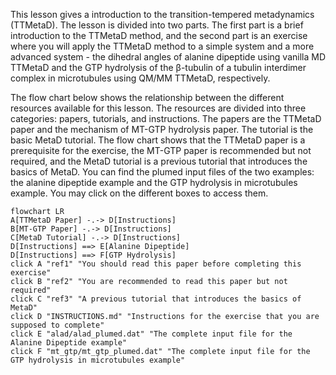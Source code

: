 This lesson gives a introduction to the transition-tempered metadynamics (TTMetaD). The lesson is divided into two parts. The first part is a brief introduction to the TTMetaD method, and the second part is an exercise where you will apply the TTMetaD method to a simple system and a more advanced system - the dihedral angles of alanine dipeptide using vanilla MD TTMetaD and the GTP hydrolysis of the β-tubulin of a tubulin interdimer complex in microtubules using QM/MM TTMetaD, respectively.

The flow chart below shows the relationship between the different resources available for this lesson. The resources are divided into three categories: papers, tutorials, and instructions. The papers are the TTMetaD paper and the mechanism of MT-GTP hydrolysis paper. The tutorial is the basic MetaD tutorial. The flow chart shows that the TTMetaD paper is a prerequisite for the exercise, the MT-GTP paper is recommended but not required, and the MetaD tutorial is a previous tutorial that introduces the basics of MetaD. You can find the plumed input files of the two examples: the alanine dipeptide example and the GTP hydrolysis in microtubules example. You may click on the different boxes to access them.

```mermaid
flowchart LR
A[TTMetaD Paper] -.-> D[Instructions]
B[MT-GTP Paper] -.-> D[Instructions]
C[MetaD Tutorial] -.-> D[Instructions]
D[Instructions] ==> E[Alanine Dipeptide]
D[Instructions] ==> F[GTP Hydrolysis]
click A "ref1" "You should read this paper before completing this exercise"
click B "ref2" "You are recommended to read this paper but not required"
click C "ref3" "A previous tutorial that introduces the basics of MetaD"
click D "INSTRUCTIONS.md" "Instructions for the exercise that you are supposed to complete"
click E "alad/alad_plumed.dat" "The complete input file for the Alanine Dipeptide example"
click F "mt_gtp/mt_gtp_plumed.dat" "The complete input file for the GTP hydrolysis in microtubules example"
```
